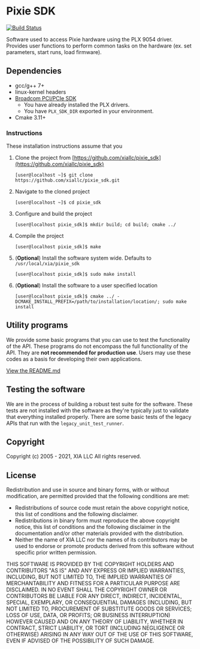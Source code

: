 # Pixie SDK
[![Build Status](https://travis-ci.com/xiallc/pixie_sdk.svg?branch=master)](https://travis-ci.com/xiallc/pixie_sdk)

Software used to access Pixie hardware using the PLX 9054 driver. Provides
user functions to perform common tasks on the hardware (ex. set parameters,
start runs, load firmware).

## Dependencies
* gcc/g++ 7+
* linux-kernel headers
* [Broadcom PCI/PCIe SDK](https://github.com/xiallc/broadcom_pci_pcie_sdk)
    * You have already installed the PLX drivers.
    * You have `PLX_SDK_DIR` exported in your environment.
* Cmake 3.11+

### Instructions
These installation instructions assume that you
1. Clone the project from [https://github.com/xiallc/pixie_sdk](https://github.com/xiallc/pixie_sdk)
   ```shell script
   [user@localhost ~]$ git clone https://github.com/xiallc/pixie_sdk.git
   ```
2. Navigate to the cloned project
    ```shell script
    [user@localhost ~]$ cd pixie_sdk
    ```
2. Configure and build the project
    ```shell script
    [user@localhost pixie_sdk]$ mkdir build; cd build; cmake ../
    ```
2. Compile the project
   ```shell
   [user@localhost pixie_sdk]$ make
   ```
2. (**Optional**) Install the software system wide. Defaults to `/usr/local/xia/pixie_sdk`
    ```shell script
    [user@localhost pixie_sdk]$ sudo make install
    ```
2. (**Optional**) Install the software to a user specified location
    ```shell script
    [user@localhost pixie_sdk]$ cmake ../ -DCMAKE_INSTALL_PREFIX=/path/to/installation/location/; sudo make install
    ```

## Utility programs
We provide some basic programs that you can use to test the functionality of the API. These programs do not encompass
the full functionality of the API. They are **not recommended for production use**. Users may use these codes as a
basis for developing their own applications.

[View the README.md](https://github.com/xiallc/pixie_sdk/blob/master/utilities/README.md)

## Testing the software
We are in the process of building a robust test suite for the software. These tests are not installed
with the software as they're typically just to validate that everything installed properly. 
There are some basic tests of the legacy APIs that run with the `legacy_unit_test_runner`. 

## Copyright
Copyright (c) 2005 - 2021, XIA LLC
All rights reserved.

## License
Redistribution and use in source and binary forms, with or without modification, 
are permitted provided that the following conditions are met:

  * Redistributions of source code must retain the above copyright notice, this 
    list of conditions and the following disclaimer.
  * Redistributions in binary form must reproduce the above copyright notice, 
    this list of conditions and the following disclaimer in the documentation 
    and/or other materials provided with the distribution.
  * Neither the name of XIA LLC nor the names of its contributors may be used 
    to endorse or promote products derived from this software without specific 
    prior written permission.

THIS SOFTWARE IS PROVIDED BY THE COPYRIGHT HOLDERS AND CONTRIBUTORS "AS IS" 
AND ANY EXPRESS OR IMPLIED WARRANTIES, INCLUDING, BUT NOT LIMITED TO, THE 
IMPLIED WARRANTIES OF MERCHANTABILITY AND FITNESS FOR A PARTICULAR PURPOSE ARE 
DISCLAIMED. IN NO EVENT SHALL THE COPYRIGHT OWNER OR CONTRIBUTORS BE LIABLE
FOR ANY DIRECT, INDIRECT, INCIDENTAL, SPECIAL, EXEMPLARY, OR CONSEQUENTIAL 
DAMAGES (INCLUDING, BUT NOT LIMITED TO, PROCUREMENT OF SUBSTITUTE GOODS OR 
SERVICES; LOSS OF USE, DATA, OR PROFITS; OR BUSINESS INTERRUPTION) HOWEVER 
CAUSED AND ON ANY THEORY OF LIABILITY, WHETHER IN CONTRACT, STRICT LIABILITY, 
OR TORT (INCLUDING NEGLIGENCE OR OTHERWISE) ARISING IN ANY WAY OUT OF THE USE 
OF THIS SOFTWARE, EVEN IF ADVISED OF THE POSSIBILITY OF SUCH DAMAGE.
